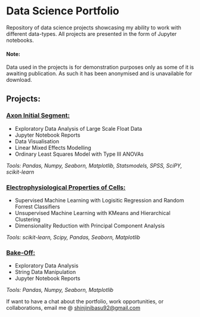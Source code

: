 # Data Science Portfolio
Repository of data science projects showcasing my ability to work with different data-types. All projects are presented in the form of Jupyter notebooks.

#### Note: 
Data used in the projects is for demonstration purposes only as some of it is awaiting publication. As such it has been anonymised and is unavailable for download.

## Projects:

### [Axon Initial Segment:](https://github.com/shinnapinna/data_science_portfolio/tree/05f3017545c6eb12bf6dc40768ebb0cf5ba4b7a0/AIS_files) 
  - Exploratory Data Analysis of Large Scale Float Data
  - Jupyter Notebook Reports
  - Data Visualisation
  - Linear Mixed Effects Modelling
  - Ordinary Least Squares Model with Type III ANOVAs

_Tools: Pandas, Numpy, Seaborn, Matplotlib, Statsmodels, SPSS, SciPY, scikit-learn_

### [Electrophysiological Properties of Cells:](https://github.com/shinnapinna/data_science_portfolio/tree/05f3017545c6eb12bf6dc40768ebb0cf5ba4b7a0/Ephys%20files)
- Supervised Machine Learning with Logisitic Regression and Random Forrest Classifiers
- Unsupervised Machine Learning with KMeans and Hierarchical Clustering
- Dimensionality Reduction with Principal Component Analysis

_Tools: scikit-learn, Scipy, Pandas, Seaborn, Matplotlib_

### [Bake-Off:](https://github.com/shinnapinna/data_science_portfolio/tree/05f3017545c6eb12bf6dc40768ebb0cf5ba4b7a0/Bake-Off)
 - Exploratory Data Analysis
 - String Data Manipulation
 - Jupyter Notebook Reports

_Tools: Pandas, Numpy, Seaborn, Matplotlib_

If want to have a chat about the portfolio, work opportunities, or collaborations, email me @ shinjinibasu92@gmail.com
